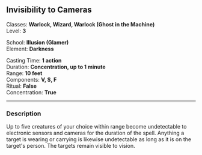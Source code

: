 ## Invisibility to Cameras

Classes: **Warlock, Wizard, Warlock (Ghost in the Machine)**  
Level: **3**  

School: **Illusion (Glamer)**  
Element: **Darkness**  

Casting Time: **1 action**  
Duration: **Concentration, up to 1 minute**  
Range: **10 feet**  
Components: **V, S, F**  
Ritual: **False**  
Concentration: **True**  

------

### Description

Up to five creatures of your choice within range become undetectable to electronic sensors and cameras for the duration of the spell. Anything a target is wearing or carrying is likewise undetectable as long as it is on the target's person. The targets remain visible to vision.
